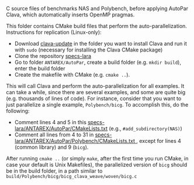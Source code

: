C source files of benchmarks NAS and Polybench, before applying AutoPar Clava, which automatically inserts OpenMP pragmas.

This folder contains CMake build files that perform the auto-parallelization. Instructions for replication (Linux-only):

- Download [clava-update](http://specs.fe.up.pt/tools/clava/clava-update) in the folder you want to install Clava and run it with `sudo` (necessary for installing the Clava CMake package)
- Clone the repository [specs-lara](https://github.com/specs-feup/specs-lara)
- Go to folder `ANTAREX/AutoPar`, create a build folder (e.g. `mkdir build`), enter the build folder
- Create the makefile with CMake (e.g. `cmake ..`). 

This will call Clava and perform the auto-parallelization for all examples. It can take a while, since there are several examples, and some are quite big (e.g. thousands of lines of code). For instance, consider that you want to just parallelize a single example, `Polybench/bicg`. To accomplish this, do the following:

- Comment lines 4 and 5 in this [specs-lara/ANTAREX/AutoPar/CMakeLists.txt](https://github.com/specs-feup/specs-lara/blob/master/ANTAREX/AutoPar/CMakeLists.txt) (e.g., `#add_subdirectory(NAS)`)
- Comment all lines from 4 to 31 in [specs-lara/ANTAREX/AutoPar/Polybench/CMakeLists.txt ](https://github.com/specs-feup/specs-lara/blob/master/ANTAREX/AutoPar/Polybench/CMakeLists.txt), except for lines 4 (common library) and 9 (`bicg`).

After running `cmake ..` (or simply `make`, after the first time you run CMake, in case your default is Unix Makefiles), the parallelized version of `bicg` should be in the build folder, in a path similar to `build/Polybench/bicg/bicg_clava_weave/woven/bicg.c`
